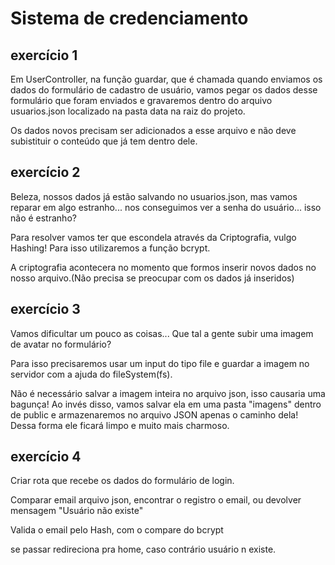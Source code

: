 # Sistema de credenciamento

## exercício 1
Em UserController, na função guardar, que é chamada quando enviamos os dados do formulário de cadastro de usuário, vamos pegar os dados desse formulário que foram enviados e gravaremos dentro do arquivo usuarios.json localizado na pasta data na raiz do projeto.

Os dados novos precisam ser adicionados a esse arquivo e não deve subistituir o conteúdo que já tem dentro dele.

## exercício 2
Beleza, nossos dados já estão salvando no usuarios.json, mas vamos reparar em algo estranho... nos conseguimos ver a senha do usuário... isso não é estranho?

Para resolver vamos ter que escondela através da Criptografia, vulgo Hashing! Para isso utilizaremos a função bcrypt.

A criptografia acontecera no momento que formos inserir novos dados no nosso arquivo.(Não precisa se preocupar com os dados já inseridos)


## exercício 3
Vamos dificultar um pouco as coisas... Que tal a gente subir uma imagem de avatar no formulário?

Para isso precisaremos usar um input do tipo file e guardar a imagem no servidor com a ajuda do fileSystem(fs).

Não é necessário salvar a imagem inteira no arquivo json, isso causaria uma bagunça! Ao invés disso, vamos salvar ela em uma pasta "imagens" dentro de public e armazenaremos no arquivo JSON apenas o caminho dela! Dessa forma ele ficará limpo e muito mais charmoso.

## exercício 4
Criar rota que recebe os dados do formulário de login.

Comparar email arquivo json, encontrar o registro o email, ou devolver mensagem "Usuário não existe"

Valida o email pelo Hash, com o compare do bcrypt

se passar redireciona pra home, caso contrário usuário n existe.

